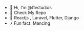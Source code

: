 - 👋 Hi, I’m @l1vstudios
- 👀 Check My Repo
- 🌱 Reactjs , Laravel, Flutter, Django
- ⚡ Fun fact: Mancing

